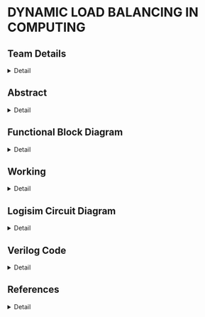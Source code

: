# DYNAMIC LOAD BALANCING IN COMPUTING

<!-- First Section -->
## Team Details
<details> 
  <summary>Detail</summary>

  > Semester: 3rd Sem B. Tech. CSE

  > Section: S2

  >Team-ID: S2-T16 

  > Member-1:	G. SANTHOSH BALAJI , 231CS224 , santhoshbalajig.231cs224@nitk.edu.in


  > Member-2:	M. DATTATREYA LAXMI NARASIMHA , 231CS231 , manepallidattatreyalaxminarasimha.231cs231@nitk.edu.in


  > Member-3:	T. SAI NISHNATH RAO , 231CS260 , tungenasainishnathrao.231cs260@nitk.edu.in

</details>

<!-- Second Section -->
## Abstract
<details>
  <summary>Detail</summary>
  
 ### Motivation
 
  In an era where computing demands are increasing hence, efficient resource management is crucial to
  ensure better performance and reliability in distributed systems and cloud infrastructures.
  General static load balancing methods generally fail in dynamically changing workloads, 
  leading to inefficiencies. Dynamic load balancing emerges as a crucial solution.

### Problem Statement

This project aims to create a dynamic load balancing system that automatically adjusts on how workloads are shared among servers to prevent any single server from becoming
overwhelmed. The goal is to improve overall system speed and efficiency, especially when the number
of tasks change.

### Features

• The clock is used to synchronize the operations of all components. This guarantees that no two
tasks are allocated at the same time, preventing conflicts or misallocations. It displays the time
for the request to get accepted by server.

• LEDs are incorporated to provide real-time visual feedback of the system’s operation.

• If a server’s counter exceeds a predefined threshold, the system initiates load rebalancing.Which
reassigns the request to different server.

• Dynamic load balancing systems can prioritize certain tasks over others based on predefined
criteria such as urgency, resource intensity or deadline.

• Dynamic load balancing can reduce the overall power consumption of a system.


</details>



## Functional Block Diagram
<details>
  <summary>Detail</summary>  


![dds](https://github.com/user-attachments/assets/120739ab-7096-4d4e-b12c-97c9306b10cf)

</details>

## Working

<details>

<summary>Detail</summary>

### working

 ####  Load Balancer Description
 Dynamic Load Balancer is designed to distribute tasks efficiently across three servers based on their current
 load. It receives an 8-bit input, where each bit represents a specific task, once a task is identified it compares
 loads of the three servers and assigns the task to the least loaded server. After allocation it checks whether
 any of the servers are approaching the predefined load threshold If one or more servers are nearing this
 threshold, the load balancer generates a signal alerting the system to the increasing load. If all servers exceed
 the threshold, an overload signal is triggered, indicating that no server can take more tasks without being
 overburdened. The system operates continuously, processing tasks one by one and dynamically distributing
 them to maintain load balance across the servers.

 ![main](https://github.com/user-attachments/assets/cbaecf4f-cd7a-4c8b-b6c9-8c8193ffef83)

 (a) Truth Table of Load Balancer
  #### Key Components of the Load Balancer Design
 ##### Priority Encoder (8-to-3):
 • Function:
 Converts an 8-bit input signal (representing tasks) into a 3-bit output signal. The 3-bit output indicates
 the position of the highest-priority task (i.e., the first non-zero bit).
 • Working:
 The encoder checks each bit of the input from highest (bit 7) to lowest (bit 0). It outputs a 3-bit code
 representing the index of the highest-priority bit that is set to ’1’.

 ![priority](https://github.com/user-attachments/assets/61c136fe-c99c-4280-8bc4-404c98759d13)

(b) Priority encoder Truth Table

  ##### Decoder (3-to-8):
 • Function:
 Takes the 3-bit input from the priority encoder and outputs an 8-bit signal, with one bit set to ’1’
 representing the corresponding task position.
 • Working:
 The decoder maps the 3-bit input to a single active line in the 8-bit output. This active line represents
 the task that will be processed, with all other tasks cleared.

 ![decoder](https://github.com/user-attachments/assets/1bd82847-305a-490c-80a1-73d795971b6f)

 (c) Decoder 3 to 8 Truth Table
 ##### Multiplexer:
 • Function:
 The Multiplexer (MUX) has several inputs and additional input called select lines and a single output
 which is based on the select lines.
 • Working:
 The Multiplexer (MUX) selects one of several input signals and forwards the selected input into a
 single output line based on the select lines which determines the qualities of the output.

 ![multiplexer](https://github.com/user-attachments/assets/041799ca-4433-4c58-a7b3-64344bb4e392)

(d) Multiplexer Truth Table
 ##### D Flip-Flop:
 • Function:
 A simple memory element used to store a bit value. It updates its output on the rising edge of the
 clock or reset signal.
 
• Working:
 In this circuit, the D flip-flop is not explicitly used in the load balancer design, but it could be used
 for task or state synchronization.
  ##### 4-Bit Comparator:
 • Function:
 Compares two 4-bit inputs and outputs signal indicates whether inputs are equal or which input is
 greater.
 
 • Working:
 The comparators in this circuit are used to compare the current load of the servers. They help identify
 which server has the least number of tasks.
 
 • Comparison Equation for server counts:
 
 server1_least=(server1_count<=server2_count)(server1_count<=server3_count)
 
 server2_least=(server2_count<=server3_count)(server2_count<server1_count)
 
 server3_least=(server3_count<server1_count)(server3_count<server2_count
 

![4-bit comp](https://github.com/user-attachments/assets/3776bd52-cf93-47ec-8c96-367949245a94)

 (e) 4-bit comparator Truth Table
 ##### 4-Bit Counter:
 • Function:
 Increments a 4-bit count on each clock cycle.
 • Working:
 When a clock is at positive edge then the counter increases by one unit
 
 • Server Count Update:

 ![server](https://github.com/user-attachments/assets/61b1d390-d7ac-4175-a77b-39584d037de1)

 
##### HEX-Display:
 • Function: HEX display is a type of 7-segment display designed to represent hexadecimal (base-16)
 digits. It can display numbers from 0 to 9 and letters from A to F, which correspond to hexadecimal
 digits.The hex display operates using binary inputs that are converted into hexadecimal output.
#### Load balancing Module
 ##### Input Signals:
 • Tasks: An 8-bit input representing available tasks.
 
 • Clock and Reset: Clock and reset signals for synchronous operation.
 
##### Output Signals:
 • HEX-display: HEX display’s are used for indicating the number of tasks assigned to a server.
 
 • LED: LED’s are used to indicate the overload and trigger.
 
 • Trigger: Signal indicating if any server’s task count exceeds a threshold.
 
 • Overload: Signal indicating if all servers’ task counts exceed the threshold.
 
 ##### Internal Logic:
 • Task Encoding: The Priority Encoder encodes the current task to a 3-bit code representing the
 highest-priority task.
 
 • Task Decoding: The Decoder decodes this 3-bit code to an 8-bit signal representing the remaining
 tasks after processing the current one.
 
 • Task Assignment: The output of the 3-Input 4-bit comparator we built , the server with the fewest
 tasks receives the new task. The multiplexer is used to assign the corresponding server hence the task
 counter is incremented.
 
 • Task Update: The 8-Input Flip-Flop register updates to reflect the remaining tasks.
 
 • Threshold Monitoring: The Comparator compares each server’s count with a threshold (set to 3).
 
 If any server exceeds the threshold, the system triggers for rebalancing an LED is used to display it .
 
 If all servers exceed the threshold, the system overloads a LED is used to display it.
 #### Operation Flow
 • Task Input: The input (8 bits) indicates which tasks are currently available.
 
 • Priority Encoding: The priority encoder identifies the highest priority active task.
 
 • Task Assignment: The decoder activates the corresponding task output, allowing the system to
 determine which task is to be handled next.
 
 • Load Tracking: The comparator compares the current load on each server. Then a multiplexer is
 used to assign the task to the server with the least current load.
 
 • Threshold Monitoring: If the load on any server exceeds a predefined threshold, the overload
 signal is activated, allowing for potential scaling or alerting mechanisms.

### functional table

### flowchart


![flowchart](https://github.com/user-attachments/assets/cf6bb252-001f-4627-a021-8c0b6b446b7e)


</details>


## Logisim Circuit Diagram

<details>

<summary>Detail</summary>

![Main ](https://github.com/user-attachments/assets/25d033cf-1b90-44fc-a4ac-de58e834eb1c)

![8-Input flip flop ](https://github.com/user-attachments/assets/ca8849b2-f49e-4251-802b-7bdd85dd3bb5)

![3-Input 4-bit comparator ](https://github.com/user-attachments/assets/28bf059e-dcfb-48a0-a1cf-7f78662a216f)


  
</details>

## Verilog Code

<details>

<summary>Detail</summary>

  module priority_encoder_8to3 (
    input [7:0] in,
    output [2:0] out
);

    wire in_high, in_mid;
    wire in7_or_in6, in7_or_in6_or_in5, in7_or_in6_or_in5_or_in4, in3_or_in2, not_in6, not_in_high, not_in_mid;


    or (in7_or_in6, in[7], in[6]);
    or (in7_or_in6_or_in5, in7_or_in6, in[5]);
    or (in_high, in7_or_in6_or_in5, in[4]);


    or (in3_or_in2, in[3], in[2]);
    assign in_mid = in3_or_in2;


    and (out[2], in_high);

    not (not_in_high, in_high);
    and (Y1_mid_term, not_in_high, in_mid);
    or (Y1_or_term, in[7], in[6], Y1_mid_term);
    and (out[1], Y1_or_term);

    not (not_in6, in[6]);
    not (not_in_mid, in_mid);
    and (Y0_mid_term1, not_in6, in[5]);
    and (Y0_mid_term2, not_in_high, not_in_mid, in[1]);
    or (Y0_or_term, in[7], Y0_mid_term1, Y0_mid_term2);
    and (out[0], Y0_or_term);

endmodule



module decoder_3to8 (
    input [2:0] in,
    output [7:0] out
);

    wire in0_inv, in1_inv, in2_inv;

    not (in0_inv, in[0]);
    not (in1_inv, in[1]);
    not (in2_inv, in[2]);

    and (out[0], in0_inv, in1_inv, in2_inv);
    and (out[1], in[0], in1_inv, in2_inv);
    and (out[2], in0_inv, in[1], in2_inv);
    and (out[3], in[0], in[1], in2_inv);
    and (out[4], in0_inv, in1_inv, in[2]);
    and (out[5], in[0], in1_inv, in[2]);
    and (out[6], in0_inv, in[1], in[2]);
    and (out[7], in[0], in[1], in[2]);

endmodule



module d_flip_flop (
    input clk, reset, d,
    output reg q
);


    always @(posedge clk or posedge reset) begin
        if (reset)
            q <= 0;
        else
            q <= d;
    end

endmodule


module comparator_4bit (
    input [3:0] a,
    input [3:0] b,
    output less_than
);


wire eq0, eq1, eq2, eq3;
wire lt0, lt1, lt2, lt3;

wire eq01, eq012, eq0123;
wire lt01, lt012, lt0123;

xnor(eq0, a[0], b[0]);
xnor(eq1, a[1], b[1]);
xnor(eq2, a[2], b[2]);
xnor(eq3, a[3], b[3]);

and(lt0, ~a[0], b[0]);
and(lt1, ~a[1], b[1]);
and(lt2, ~a[2], b[2]);
and(lt3, ~a[3], b[3]);

and(eq01, eq0, eq1);
and(eq012, eq01, eq2);
and(eq0123, eq012, eq3);

wire eq1_and_lt0, eq2_and_lt01, eq3_and_lt012;
and(eq1_and_lt0, eq1, lt0);
or(lt01, lt1, eq1_and_lt0);

and(eq2_and_lt01, eq2, lt01);
or(lt012, lt2, eq2_and_lt01);

and(eq3_and_lt012, eq3, lt012);
or(lt0123, lt3, eq3_and_lt012);

assign less_than = lt0123;

endmodule




module counter_2bit (
    input clk, reset,
    output reg [1:0] count
);


    always @(posedge clk or posedge reset) begin
        if (reset)
            count <= 0;
        else
            count <= count + 1;
    end
endmodule


module load_balancer_gate_level (
    input [7:0] tasks,
    input clk, reset,
    output reg [3:0] server1_count, server2_count, server3_count,
    output trigger,
    output overload
);

    wire [2:0] priority_task;
    wire [7:0] remaining_tasks;
    reg [7:0] tasks_reg;
    
    wire server1_least, server2_least, server3_least;

    
    priority_encoder_8to3 encoder(.in(tasks_reg), .out(priority_task));

    
    decoder_3to8 decoder(.in(priority_task), .out(remaining_tasks));

    
    always @(posedge clk or posedge reset) begin
        if (reset)
            tasks_reg <= tasks;
        else if (tasks_reg != 0)
            tasks_reg <= remaining_tasks;
    end

   
    comparator_4bit comp1(.a(server1_count), .b(server2_count), .less_than(server1_least));
    comparator_4bit comp2(.a(server2_count), .b(server3_count), .less_than(server2_least));
    comparator_4bit comp3(.a(server3_count), .b(server1_count), .less_than(server3_least));

    
    always @(posedge clk or posedge reset) begin
        if (reset) begin
            server1_count <= 0;
            server2_count <= 0;
            server3_count <= 0;
        end
        else if (tasks_reg != 0) begin
            if (server1_least) 
                server1_count <= server1_count + 1;
            else if (server2_least) 
                server2_count <= server2_count + 1;
            else 
                server3_count <= server3_count + 1;
        end
    end

    reg [3:0]threshold = 4'b0011;
    wire server1_threshold, server2_threshold, server3_threshold;

    comparator_4bit thre1(.a(threshold), .b(server1_count), .less_than(server1_threshold));
    comparator_4bit thre2(.a(threshold), .b(server2_count), .less_than(server2_threshold));
    comparator_4bit thre3(.a(threshold), .b(server3_count), .less_than(server3_threshold));

    or(trigger,server1_threshold,server2_threshold,server3_threshold);
    and(overload,server1_threshold,server2_threshold,server3_threshold);

endmodule
#### behavioral model
module load_balancer_behavioral (
    input [7:0] tasks,
    input clk,
    input reset,
    output reg [3:0] server3_count,
    output reg [3:0] server2_count,
    output reg [3:0] server1_count,
    output reg trigger,
    output reg overload
);

    reg [3:0] server_load [0:2];
    integer i;

    always @(posedge clk or posedge reset) begin
        if (reset) begin
            server3_count <= 0;  
            server2_count <= 0;
            server1_count <= 0;
            server_load[0] <= 2;
            server_load[1] <= 0;
            server_load[2] <= 0;
            trigger <= 0;
            overload <= 0;
        end 
        else begin
            for (i = 0; i < 8; i = i + 1) begin
                if (tasks[i] == 1) begin
                    if (server_load[0] <= server_load[1] && server_load[0] <= server_load[2]) begin
                        server_load[0] <= server_load[0] + 1;
                        server3_count <= server3_count + 1;
                    end
                    else if (server_load[1] <= server_load[0] && server_load[1] <= server_load[2]) begin
                        server_load[1] <= server_load[1] + 1;
                        server2_count <= server2_count + 1;
                    end
                    else begin
                        server_load[2] <= server_load[2] + 1;
                        server1_count <= server1_count + 1;
                    end
                end
            end
        end


        if (server1_count >= 4'b0011 || server2_count >= 4'b0011 || server3_count >= 4'b0011) begin
            trigger <= 1'b1;
        end 
        else begin
            trigger <= 1'b0;
        end


        if (server1_count >= 4'b0011 && server2_count >= 4'b0011 && server3_count >= 4'b0011) begin
            overload <= 1'b1;
        end 
        else begin
            overload <= 1'b0;
        end
    end
endmodule

### Test bench File

module testbench;

    reg [7:0] tasks;
    reg clk, reset;
    wire [3:0] server1_count, server2_count, server3_count;
    wire trigger;
    wire overload;
    integer i, num_tasks;

    load_balancer lb(.tasks(tasks), .clk(clk), .reset(reset), .server1_count(server1_count), .server2_count(server2_count), .server3_count(server3_count), .trigger(trigger), .overload(overload));
 
    always #5 clk = ~clk;

    initial begin
        clk = 0; 
        reset = 1; 
        tasks = 8'b1011111;
        
        num_tasks = 0;
        for (i = 0; i < 8; i = i + 1) begin
            if (tasks[i] == 1'b1)
                num_tasks = num_tasks + 1;
        end 

        #10 reset = 0; 
        
        for (i = 0; i < num_tasks; i = i + 1) begin
            #10;
        end

        $finish;
    end

    
    initial begin
        $dumpfile("DDS.vcd");
        $dumpvars(0,testbench);
        $display("Task queue:%b",tasks);
        $monitor("Time: %0d || Server3: %d || Server2: %d || Server1: %d || trigger: %b || overload: %b ", $time, server1_count, server2_count, server3_count, trigger, overload);
    end
    
endmodule

</details>

## References
<details>

  <summary>Detail</summary>
  
</details>
